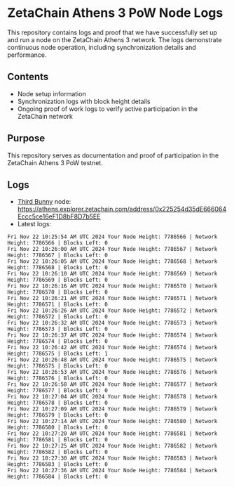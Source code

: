 # ZetaChain Athens 3 PoW Node Logs
This repository contains logs and proof that we have successfully set up and run a node on the ZetaChain Athens 3 network. The logs demonstrate continuous node operation, including synchronization details and performance.

## Contents
- Node setup information
- Synchronization logs with block height details
- Ongoing proof of work logs to verify active participation in the ZetaChain network

## Purpose
This repository serves as documentation and proof of participation in the ZetaChain Athens 3 PoW testnet.

## Logs

- [Third Bunny](https://thirdbunny.xyz/) node: https://athens.explorer.zetachain.com/address/0x225254d35dE666064Eccc5ce16eF1D8bF8D7b5EE
- Latest logs:
```
Fri Nov 22 10:25:54 AM UTC 2024 Your Node Height: 7786566 | Network Height: 7786566 | Blocks Left: 0
Fri Nov 22 10:26:00 AM UTC 2024 Your Node Height: 7786567 | Network Height: 7786567 | Blocks Left: 0
Fri Nov 22 10:26:05 AM UTC 2024 Your Node Height: 7786568 | Network Height: 7786568 | Blocks Left: 0
Fri Nov 22 10:26:10 AM UTC 2024 Your Node Height: 7786569 | Network Height: 7786569 | Blocks Left: 0
Fri Nov 22 10:26:16 AM UTC 2024 Your Node Height: 7786570 | Network Height: 7786570 | Blocks Left: 0
Fri Nov 22 10:26:21 AM UTC 2024 Your Node Height: 7786571 | Network Height: 7786571 | Blocks Left: 0
Fri Nov 22 10:26:26 AM UTC 2024 Your Node Height: 7786572 | Network Height: 7786572 | Blocks Left: 0
Fri Nov 22 10:26:32 AM UTC 2024 Your Node Height: 7786573 | Network Height: 7786573 | Blocks Left: 0
Fri Nov 22 10:26:37 AM UTC 2024 Your Node Height: 7786574 | Network Height: 7786574 | Blocks Left: 0
Fri Nov 22 10:26:42 AM UTC 2024 Your Node Height: 7786574 | Network Height: 7786575 | Blocks Left: 1
Fri Nov 22 10:26:48 AM UTC 2024 Your Node Height: 7786575 | Network Height: 7786575 | Blocks Left: 0
Fri Nov 22 10:26:53 AM UTC 2024 Your Node Height: 7786576 | Network Height: 7786576 | Blocks Left: 0
Fri Nov 22 10:26:58 AM UTC 2024 Your Node Height: 7786577 | Network Height: 7786577 | Blocks Left: 0
Fri Nov 22 10:27:04 AM UTC 2024 Your Node Height: 7786578 | Network Height: 7786578 | Blocks Left: 0
Fri Nov 22 10:27:09 AM UTC 2024 Your Node Height: 7786579 | Network Height: 7786579 | Blocks Left: 0
Fri Nov 22 10:27:14 AM UTC 2024 Your Node Height: 7786580 | Network Height: 7786580 | Blocks Left: 0
Fri Nov 22 10:27:20 AM UTC 2024 Your Node Height: 7786581 | Network Height: 7786581 | Blocks Left: 0
Fri Nov 22 10:27:25 AM UTC 2024 Your Node Height: 7786582 | Network Height: 7786582 | Blocks Left: 0
Fri Nov 22 10:27:30 AM UTC 2024 Your Node Height: 7786583 | Network Height: 7786583 | Blocks Left: 0
Fri Nov 22 10:27:36 AM UTC 2024 Your Node Height: 7786584 | Network Height: 7786584 | Blocks Left: 0
```
